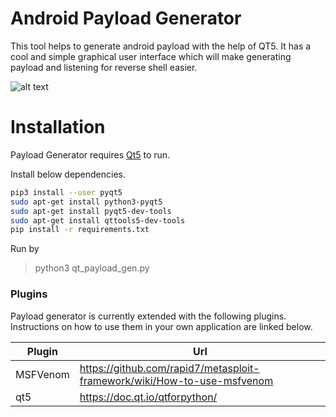 # Android Payload Generator

This tool helps to generate android payload with the help of QT5. It has a cool and simple graphical user interface which will make generating payload and listening for reverse shell easier.

![alt text](https://user-images.githubusercontent.com/14030703/82382793-ae873300-9a3d-11ea-8088-0dfec7ed9ae8.png)

# Installation

Payload Generator requires [Qt5](https://doc.qt.io/qtforpython/) to run.

Install below dependencies.

```sh
pip3 install --user pyqt5  
sudo apt-get install python3-pyqt5  
sudo apt-get install pyqt5-dev-tools
sudo apt-get install qttools5-dev-tools
pip install -r requirements.txt
```

Run by

> python3 qt_payload_gen.py

### Plugins

Payload generator is currently extended with the following plugins. Instructions on how to use them in your own application are linked below.

| Plugin | Url |
| ------ | ------ |
| MSFVenom | https://github.com/rapid7/metasploit-framework/wiki/How-to-use-msfvenom |
| qt5 | https://doc.qt.io/qtforpython/ |
